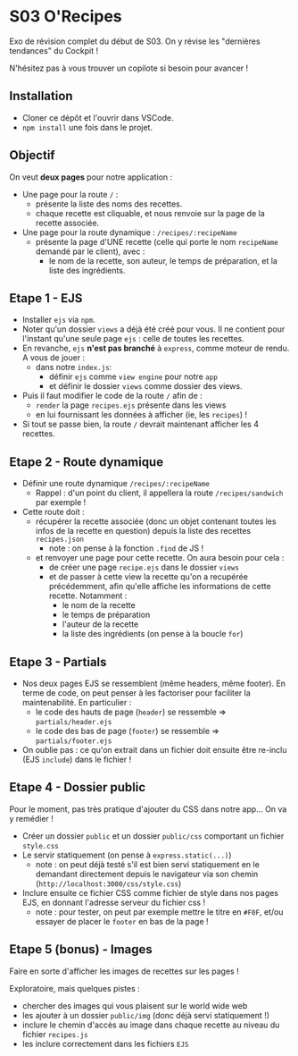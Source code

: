 # S03 O'Recipes 

Exo de révision complet du début de S03. On y révise les "dernières tendances" du Cockpit !

N'hésitez pas à vous trouver un copilote si besoin pour avancer !

## Installation

- Cloner ce dépôt et l'ouvrir dans VSCode.
- `npm install` une fois dans le projet.

## Objectif 

On veut **deux pages** pour notre application :
- Une page pour la route `/` : 
  - présente la liste des noms des recettes.
  - chaque recette est cliquable, et nous renvoie sur la page de la recette associée.
- Une page pour la route dynamique : `/recipes/:recipeName`
  - présente la page d'UNE recette (celle qui porte le nom `recipeName` demandé par le client), avec :
    - le nom de la recette, son auteur, le temps de préparation, et la liste des ingrédients.
    

## Etape 1 - EJS

- Installer `ejs` via `npm`.
- Noter qu'un dossier `views` a déjà été créé pour vous. Il ne contient pour l'instant qu'une seule page `ejs` : celle de toutes les recettes.
- En revanche, `ejs` **n'est pas branché** à `express`, comme moteur de rendu. A vous de jouer :
  - dans notre `index.js`: 
      - définir `ejs` comme `view engine` pour notre `app`
      - et définir le dossier `views` comme dossier des views. 
- Puis il faut modifier le code de la route `/` afin de :
  - `render` la page `recipes.ejs` présente dans les views
  - en lui fournissant les données à afficher (ie, les `recipes`) !
- Si tout se passe bien, la route `/` devrait maintenant afficher les 4 recettes.

## Etape 2 - Route dynamique 

- Définir une route dynamique `/recipes/:recipeName`
  - Rappel : d'un point du client, il appellera la route `/recipes/sandwich` par exemple !
- Cette route doit : 
  - récupérer la recette associée (donc un objet contenant toutes les infos de la recette en question) depuis la liste des recettes `recipes.json`
    - note : on pense à la fonction `.find` de JS !
  - et renvoyer une page pour cette recette. On aura besoin pour cela : 
    - de créer une page `recipe.ejs` dans le dossier `views`
    - et de passer à cette view la recette qu'on a recupérée précédemment, afin qu'elle affiche les informations de cette recette. Notamment : 
      - le nom de la recette 
      - le temps de préparation
      - l'auteur de la recette
      - la liste des ingrédients (on pense à la boucle `for`) 

## Etape 3 - Partials

- Nos deux pages EJS se ressemblent (même headers, même footer). En terme de code, on peut penser à les factoriser pour faciliter la maintenabilité. En particulier : 
  - le code des hauts de page (`header`) se ressemble => `partials/header.ejs` 
  - le code des bas de page (`footer`) se ressemble => `partials/footer.ejs` 
- On oublie pas : ce qu'on extrait dans un fichier doit ensuite être re-inclu (EJS `include`) dans le fichier ! 

## Etape 4 - Dossier public

Pour le moment, pas très pratique d'ajouter du CSS dans notre app... On va y remédier !

- Créer un dossier `public` et un dossier `public/css` comportant un fichier `style.css`
- Le servir statiquement (on pense à `express.static(...)`)
  - note : on peut déjà testé s'il est bien servi statiquement en le demandant directement depuis le navigateur via son chemin (`http://localhost:3000/css/style.css`)
- Inclure ensuite ce fichier CSS comme fichier de style dans nos pages EJS, en donnant l'adresse serveur du fichier css !
  - note : pour tester, on peut par exemple mettre le titre en `#F0F`, et/ou essayer de placer le `footer` en bas de la page !

## Etape 5 (bonus) - Images

Faire en sorte d'afficher les images de recettes sur les pages ! 

Exploratoire, mais quelques pistes : 
- chercher des images qui vous plaisent sur le world wide web
- les ajouter à un dossier `public/img` (donc déjà servi statiquement !)
- inclure le chemin d'accès au image dans chaque recette au niveau du fichier `recipes.js`
- les inclure correctement dans les fichiers `EJS`
